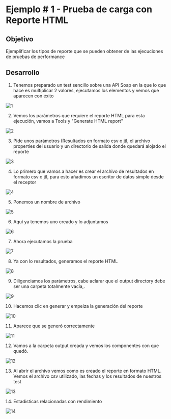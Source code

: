# Ejemplo # 1 - Prueba de carga con Reporte HTML

## Objetivo

Ejemplificar los tipos de reporte que se pueden obtener de las ejecuciones de pruebas de performance

## Desarrollo

1. Tenemos preparado un test sencillo sobre una API Soap en la que lo que hace es multiplicar 2 valores, ejecutamos los elementos y vemos que aparecen con éxito

![1](https://user-images.githubusercontent.com/22419786/157589755-342ab0df-b355-472f-a357-09859f363ca9.PNG)

2. Vemos los parámetros que requiere el reporte HTML para esta ejecución, vamos a Tools y "Generate HTML report"

![2](https://user-images.githubusercontent.com/22419786/157589772-81d1f05e-3499-4b10-8985-bf9a1b13e191.PNG)

3. Pide unos parámetros (Resultados en formato csv o jtl, el archivo properties del usuario y un directorio de salida donde quedará alojado el reporte

![3](https://user-images.githubusercontent.com/22419786/157589777-9394ec8b-a83a-428b-88a2-33d8a74026d9.PNG)

4. Lo primero que vamos a hacer es crear el archivo de resultados en formato csv o jtl, para esto añadimos un escritor de datos simple desde el receptor 

![4](https://user-images.githubusercontent.com/22419786/157589789-bd7ef363-4f35-4073-bde9-707327306b06.PNG)

5. Ponemos un nombre de archivo 

![5](https://user-images.githubusercontent.com/22419786/157589795-321f35a0-735f-468a-9217-c441fbcb8676.PNG)

6. Aquí ya tenemos uno creado y lo adjuntamos 

![6](https://user-images.githubusercontent.com/22419786/157589803-f30284b4-142f-4633-962e-197ffcf2090b.PNG)

7. Ahora ejecutamos la prueba

![7](https://user-images.githubusercontent.com/22419786/157589809-791922f2-1663-4990-8b3d-7feade21c32a.PNG)

8. Ya con lo resultados, generamos el reporte HTML

![8](https://user-images.githubusercontent.com/22419786/157589815-114eafb3-d0fb-462a-b931-b14bd8dfc26a.PNG)

9. Diligenciamos los parámetros, cabe aclarar que el output directory debe ser una carpeta totalmente vacía,.

![9](https://user-images.githubusercontent.com/22419786/157589822-3986315a-b5fb-4a40-93dc-a826048c6e18.PNG)

10. Hacemos clic en generar y empeiza la generación del reporte

![10](https://user-images.githubusercontent.com/22419786/157589828-a0c66dfe-a794-4a72-a278-3a4c5246e605.PNG)

11. Aparece que se generó correctamente

![11](https://user-images.githubusercontent.com/22419786/157589831-dfae5ffe-95ea-4e30-bd8f-1f572b221dee.PNG)

12. Vamos a la carpeta output creada y vemos los componentes con que quedó.

![12](https://user-images.githubusercontent.com/22419786/157589841-ae8d6563-65ee-41c8-81dc-45cd2307d237.PNG)

13. Al abrir el archivo vemos como es creado el reporte en formato HTML. Vemos el archivo csv utilizado, las fechas y los resultados de nuestros test

![13](https://user-images.githubusercontent.com/22419786/157589849-7a6cd802-8928-46e4-9f7a-1f7e23184fe7.PNG)

14. Estadisticas relacionadas con rendimiento

![14](https://user-images.githubusercontent.com/22419786/157589855-6b6f66b6-17f2-4b2c-bf58-67ff30d2fd3f.PNG)


